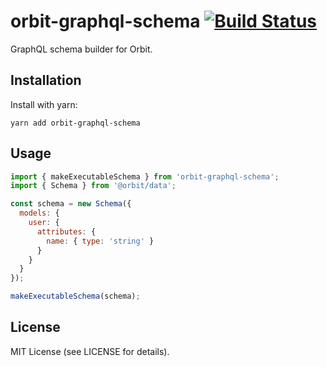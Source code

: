 # orbit-graphql-schema [![Build Status](https://travis-ci.com/tchak/orbit-graphql-schema.svg?branch=master)](https://travis-ci.com/tchak/orbit-graphql-schema)

GraphQL schema builder for Orbit.

## Installation

Install with yarn:

```
yarn add orbit-graphql-schema
```

## Usage

```javascript
import { makeExecutableSchema } from 'orbit-graphql-schema';
import { Schema } from '@orbit/data';

const schema = new Schema({
  models: {
    user: {
      attributes: {
        name: { type: 'string' }
      }
    }
  }
});

makeExecutableSchema(schema);
```

## License

MIT License (see LICENSE for details).
